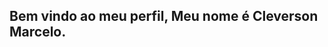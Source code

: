 ## Bem vindo ao meu perfil, Meu nome é Cleverson Marcelo.

<br>
<div>
<a href="https://github-readme-stats.vercel.app/api?username=anuraghazra&show_icons=true&theme=radical"/>
<a href="https://github-readme-stats.vercel.app/api/top-langs/?username=anuraghazra&hide_progress=true"/>
</div>
